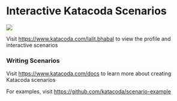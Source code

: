 # Interactive Katacoda Scenarios

[![](http://shields.katacoda.com/katacoda/lalit.bhabal/count.svg)](https://www.katacoda.com/lalit.bhabal "Get your profile on Katacoda.com")

Visit https://www.katacoda.com/lalit.bhabal to view the profile and interactive scenarios

### Writing Scenarios
Visit https://www.katacoda.com/docs to learn more about creating Katacoda scenarios

For examples, visit https://github.com/katacoda/scenario-example
